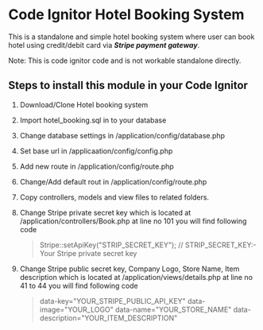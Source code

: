 # Code Ignitor Hotel Booking System

This is a standalone and simple hotel booking system where user can book hotel using credit/debit card via ***Stripe payment gateway***.

Note: This is code ignitor code and is not workable standalone directly. 

## Steps to install this module in your Code Ignitor ##

1. Download/Clone Hotel booking system 
2. Import hotel_booking.sql in to your database
3. Change database settings in /application/config/database.php
4. Set base url in /applicaation/config/config.php
5. Add new route in /application/config/route.php
6. Change/Add default rout in /application/config/route.php
7. Copy controllers, models and view files to related folders.
8. Change Stripe private secret key which is located at /application/controllers/Book.php at line no 101 you will find following code 
	
	>Stripe::setApiKey("STRIP_SECRET_KEY"); // STRIP_SECRET_KEY:- Your Stripe private secret key

9. Change Stripe public secret key, Company Logo, Store Name, Item description  which is located at /application/views/details.php at line no 41 to 44 you will find following code
	
	>data-key="YOUR_STRIPE_PUBLIC_API_KEY" 
	>data-image="YOUR_LOGO" 
 	>data-name="YOUR_STORE_NAME" 
	>data-description="YOUR_ITEM_DESCRIPTION"
 	